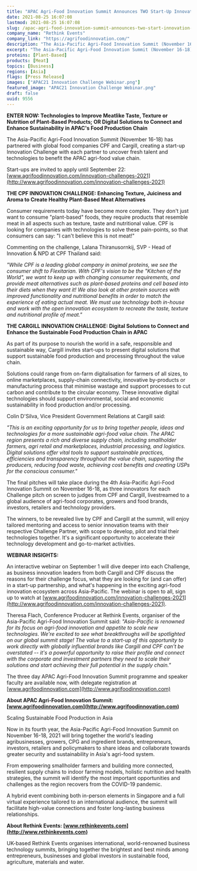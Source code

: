 ```yaml
---
title: "APAC Agri-Food Innovation Summit Announces TWO Start-Up Innovation Challenges, with CPF and Cargill"
date: 2021-08-25 16:07:08
lastmod: 2021-08-25 16:07:08
slug: /apac-agri-food-innovation-summit-announces-two-start-innovation-challenges-cpf-and-cargill
company_name: "Rethink Events"
company_link: "https://agrifoodinnovation.com/"
description: "​​​​​​​The Asia-Pacific Agri-Food Innovation Summit (November 16-18) has partnered with global food companies CPF and Cargill, creating a start-up Innovation Challenge with each partner to uncover fresh talent and technologies to benefit the APAC agri-food value chain."
excerpt: "​​​​​​​The Asia-Pacific Agri-Food Innovation Summit (November 16-18) has partnered with global food companies CPF and Cargill, creating a start-up Innovation Challenge with each partner to uncover fresh talent and technologies to benefit the APAC agri-food value chain."
proteins: [Plant-Based]
products: [Meat]
topics: [Business]
regions: [Asia]
flags: [Press Release]
images: ["APAC21 Innovation Challenge Webinar.png"]
featured_image: "APAC21 Innovation Challenge Webinar.png"
draft: false
uuid: 9556
---
```

**ENTER NOW: Technologies to Improve Meatlike Taste, Texture or
Nutrition of Plant-Based Products; OR Digital Solutions to Connect and
Enhance Sustainability in APAC's Food Production Chain**

The Asia-Pacific Agri-Food Innovation Summit (November 16-18) has
partnered with global food companies CPF and Cargill, creating a
start-up Innovation Challenge with each partner to uncover fresh talent
and technologies to benefit the APAC agri-food value chain.

Start-ups are invited to apply until September 22:
[www.agrifoodinnovation.com/innovation-challenges-2021](http://www.agrifoodinnovation.com/innovation-challenges-2021)

**THE CPF INNOVATION CHALLENGE: Enhancing Texture, Juiciness and Aroma
to Create Healthy Plant-Based Meat Alternatives**

Consumer requirements today have become more complex. They don't just
want to consume "plant-based" foods, they require products that resemble
meat in all aspects such as texture, taste and nutritional value. CPF is
looking for companies with technologies to solve these pain-points, so
that consumers can say: "I can't believe this is not meat!"

Commenting on the challenge, Lalana Thiranusornkij, SVP - Head of
Innovation & NPD at CPF Thailand said:

*\"While CPF is a leading global company in animal proteins, we see the
consumer shift to Flexitarian. With CPF's vision to be the \"Kitchen of
the World\", we want to keep up with changing consumer requirements, and
provide meat alternatives such as plant-based proteins and cell based
into their diets when they want it! We also look at other protein
sources with improved functionality and nutritional benefits in order to
match the experience of eating actual meat. We must use technology both
in-house and work with the open innovation ecosystem to recreate the
taste, texture and nutritional profile of meat.\"*

**THE CARGILL INNOVATION CHALLENGE: Digital Solutions to Connect and
Enhance the Sustainable Food Production Chain in APAC**

As part of its purpose to nourish the world in a safe, responsible and
sustainable way, Cargill invites start-ups to present digital solutions
that support sustainable food production and processing throughout the
value chain.

Solutions could range from on-farm digitalisation for farmers of all
sizes, to online marketplaces, supply-chain connectivity, innovative
by-products or manufacturing process that minimise wastage and support
processes to cut carbon and contribute to the circular economy. These
innovative digital technologies should support environmental, social and
economic sustainability in food production and/or processing.

Colin D'Silva, Vice President Government Relations at Cargill said:

*\"This is an exciting opportunity for us to bring together people,
ideas and technologies for a more sustainable agri-food value chain. The
APAC region presents a rich and diverse supply chain, including
smallholder farmers, agri retail and marketplaces, industrial
processing, and logistics. Digital solutions offer vital tools to
support sustainable practices, efficiencies and transparency throughout
the value chain, supporting the producers, reducing food waste,
achieving cost benefits and creating USPs for the conscious consumer.\"*

The final pitches will take place during the 4th Asia-Pacific Agri-Food
Innovation Summit on November 16-18, as three innovators for each
Challenge pitch on screen to judges from CPF and Cargill, livestreamed
to a global audience of agri-food corporates, growers and food brands,
investors, retailers and technology providers.

The winners, to be revealed live by CPF and Cargill at the summit, will
enjoy tailored mentoring and access to senior innovation teams with
their respective Challenge Partner, with scope to develop, pilot and
trial their technologies together. It's a significant opportunity to
accelerate their technology development and go-to-market activities.

**WEBINAR INSIGHTS:**

An interactive webinar on September 1 will dive deeper into each
Challenge, as business innovation leaders from both Cargill and CPF
discuss the reasons for their challenge focus, what they are looking for
(and can offer) in a start-up partnership, and what's happening in the
exciting agri-food innovation ecosystem across Asia-Pacific. The webinar
is open to all, sign up to watch at
[www.agrifoodinnovation.com/innovation-challenges-2021](http://www.agrifoodinnovation.com/innovation-challenges-2021).

Theresa Flach, Conference Producer at Rethink Events, organiser of the
Asia-Pacific Agri-Food Innovation Summit said: *"Asia-Pacific is
renowned for its focus on agri-food innovation and appetite to scale new
technologies. We're excited to see what breakthroughs will be
spotlighted on our global summit stage! The value to a start-up of this
opportunity to work directly with globally influential brands like
Cargill and CPF can't be overstated -- it's a powerful opportunity to
raise their profile and connect with the corporate and investment
partners they need to scale their solutions and start achieving their
full potential in the supply chain."*

The three day APAC Agri-Food Innovation Summit programme and speaker
faculty are available now, with delegate registration at
[www.agrifoodinnovation.com](http://www.agrifoodinnovation.com)

**About APAC Agri-Food Innovation Summit:
[www.agrifoodinnovation.com](http://www.agrifoodinnovation.com)**

Scaling Sustainable Food Production in Asia

Now in its fourth year, the Asia-Pacific Agri-Food Innovation Summit on
November 16-18, 2021 will bring together the world's leading
agribusinesses, growers, CPG and ingredient brands, entrepreneurs,
investors, retailers and policymakers to share ideas and collaborate
towards greater security and sustainability in Asia's agri-food system.

From empowering smallholder farmers and building more connected,
resilient supply chains to indoor farming models, holistic nutrition and
health strategies, the summit will identify the most important
opportunities and challenges as the region recovers from the COVID-19
pandemic.

A hybrid event combining both in-person elements in Singapore and a full
virtual experience tailored to an international audience, the summit
will facilitate high-value connections and foster long-lasting business
relationships.

**About Rethink Events:
[www.rethinkevents.com](http://www.rethinkevents.com)**

UK-based Rethink Events organises international, world-renowned business
technology summits, bringing together the brightest and best minds among
entrepreneurs, businesses and global investors in sustainable food,
agriculture, materials and water.
